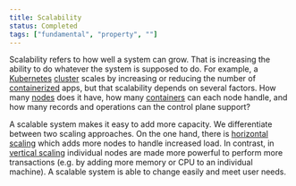 ```yaml
---
title: Scalability
status: Completed
tags: ["fundamental", "property", ""]
---
```


Scalability refers to how well a system can grow. 
That is increasing the ability to do whatever the system is supposed to do. 
For example, a [Kubernetes](/kubernetes/) [cluster](/cluster/) scales by 
increasing or reducing the number of [containerized](/containerization/) apps, 
but that scalability depends on several factors. 
How many [nodes](/nodes/) does it have, how many [containers](/container/) can each node handle, 
and how many records and operations can the control plane support?

A scalable system makes it easy to add more capacity. 
We differentiate between two scaling approaches. 
On the one hand, there is [horizontal scaling](/horizontal-scaling/) which adds more nodes to handle increased load. 
In contrast, in [vertical scaling](/vertical-scaling/) individual nodes are made more powerful to perform more transactions 
(e.g. by adding more memory or CPU to an individual machine). 
A scalable system is able to change easily and meet user needs.
